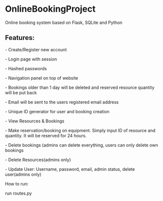 # OnlineBookingProject
Online booking system based on Flask, SQLite and Python

<h2>Features:</h2>
<p>- Create/Register new account</p>
<p>- Login page with session</p>
<p>- Hashed passwords</p>
<p>- Navigation panel on top of website</p>
<p>- Bookings older than 1 day will be deleted and reserved resource quantity will be put back</p>
<p>- Email will be sent to the users registered email address</p>
<p>- Unique ID generator for user and booking creation</p>
<p>- View Resources & Bookings</p>
<p>- Make reservation/booking on equipment. Simply input ID of resource and quantity. It will be reserved for 24 hours.</p>
<p>- Delete bookings (admins can delete everything, users can only delete own bookings</p>
<p>- Delete Resources(admins only)</p>
<p>- Update User: Username, password, email, admin status, delete user(admins only)</p>

How to run:

run routes.py
